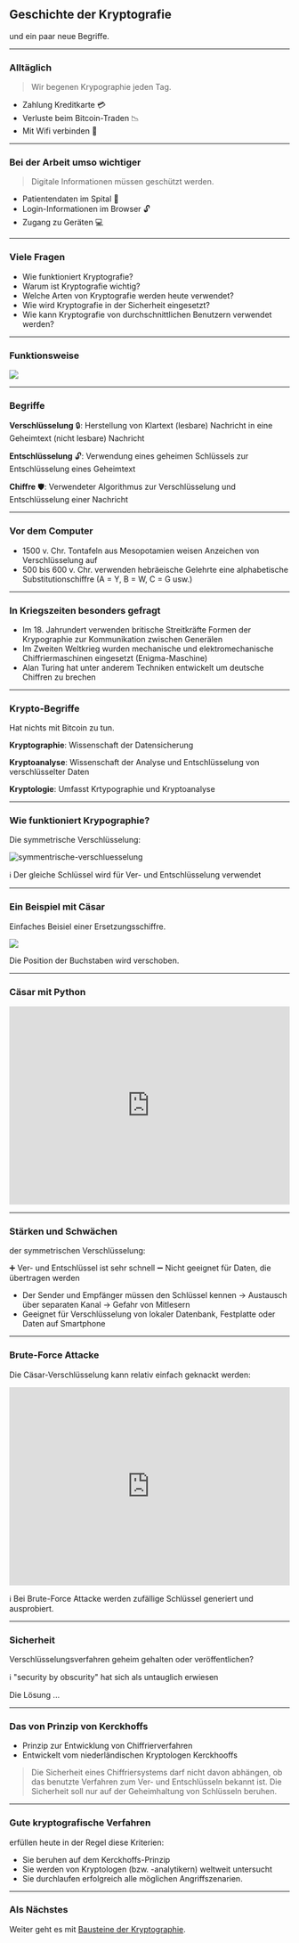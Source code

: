 ## Geschichte der Kryptografie

und ein paar neue Begriffe.

---
### Alltäglich

> Wir begenen Krypographie jeden Tag.

* Zahlung Kreditkarte 💳
* Verluste beim Bitcoin-Traden 📉
* Mit Wifi verbinden 📶

---
### Bei der Arbeit umso wichtiger

> Digitale Informationen müssen geschützt werden.

* Patientendaten im Spital 🏥
* Login-Informationen im Browser 🔓
* Zugang zu Geräten 💻

---
### Viele Fragen

* Wie funktioniert Kryptografie?
* Warum ist Kryptografie wichtig?
* Welche Arten von Kryptografie werden heute verwendet?
* Wie wird Kryptografie in der Sicherheit eingesetzt?
* Wie kann Kryptografie von durchschnittlichen Benutzern verwendet werden?

---
### Funktionsweise

![](../verschluesselung-und-entschluesselung.png)

---
### Begriffe

**Verschlüsselung** 🔒: Herstellung von Klartext (lesbare) Nachricht in eine Geheimtext (nicht lesbare) Nachricht

**Entschlüsselung** 🔓: Verwendung eines geheimen Schlüssels zur Entschlüsselung eines Geheimtext

**Chiffre** 🛡️: Verwendeter Algorithmus zur Verschlüsselung und Entschlüsselung einer Nachricht

---
### Vor dem Computer

* 1500 v. Chr. Tontafeln aus Mesopotamien weisen Anzeichen von Verschlüsselung auf
* 500 bis 600 v. Chr. verwenden hebräeische Gelehrte eine alphabetische Substitutionschiffre (A = Y, B = W, C = G usw.)

---
### In Kriegszeiten besonders gefragt

* Im 18. Jahrundert verwenden britische Streitkräfte Formen der Krypographie zur Kommunikation zwischen Generälen
* Im Zweiten Weltkrieg wurden mechanische und elektromechanische Chiffriermaschinen eingesetzt (Enigma-Maschine)
* Alan Turing hat unter anderem Techniken entwickelt um deutsche Chiffren zu brechen

---
### Krypto-Begriffe

Hat nichts mit Bitcoin zu tun.

**Kryptographie**: Wissenschaft der Datensicherung

**Kryptoanalyse**: Wissenschaft der Analyse und Entschlüsselung von verschlüsselter Daten

**Kryptologie**: Umfasst Krtypographie und Kryptoanalyse

---
### Wie funktioniert Krypographie?

Die symmetrische Verschlüsselung:

![symmentrische-verschluesselung](../symmentrische-verschluesselung.png)

ℹ️  Der gleiche Schlüssel wird für Ver- und Entschlüsselung verwendet

---
### Ein Beispiel mit Cäsar

Einfaches Beisiel einer Ersetzungsschiffre.

![](../caesar.png)

Die Position der Buchstaben wird verschoben.

---
### Cäsar mit Python

<iframe src="https://trinket.io/embed/python3/50ceaaf323" width="100%" height="356" frameborder="0" marginwidth="0" marginheight="0" allowfullscreen></iframe>

---
### Stärken und Schwächen

der symmetrischen Verschlüsselung:

➕ Ver- und Entschlüssel ist sehr schnell
➖ Nicht geeignet für Daten, die übertragen werden

* Der Sender und Empfänger müssen den Schlüssel kennen -> Austausch über separaten Kanal -> Gefahr von Mitlesern
* Geeignet für Verschlüsselung von lokaler Datenbank, Festplatte oder Daten auf Smartphone

---
### Brute-Force Attacke

Die Cäsar-Verschlüsselung kann relativ einfach geknackt werden:

<iframe src="https://trinket.io/embed/python3/2805b9db5b" width="100%" height="356" frameborder="0" marginwidth="0" marginheight="0" allowfullscreen></iframe>

ℹ️ Bei Brute-Force Attacke werden zufällige Schlüssel generiert und ausprobiert.

---
### Sicherheit

Verschlüsselungsverfahren geheim gehalten oder veröffentlichen?

ℹ️ "security by obscurity" hat sich als untauglich erwiesen

Die Lösung ...

---
### Das von Prinzip von Kerckhoffs

* Prinzip zur Entwicklung von Chiffrierverfahren
* Entwickelt vom niederländischen Kryptologen Kerckhooffs

> Die Sicherheit eines Chiffriersystems darf nicht davon abhängen, ob das benutzte Verfahren zum Ver- und Entschlüsseln bekannt ist. Die Sicherheit soll nur auf der Geheimhaltung von Schlüsseln beruhen.

---
### Gute kryptografische Verfahren

erfüllen heute in der Regel diese Kriterien:

-   Sie beruhen auf dem Kerckhoffs-Prinzip
-   Sie werden von Kryptologen (bzw. -analytikern) weltweit untersucht
-   Sie durchlaufen erfolgreich alle möglichen Angriffszenarien.

---
### Als Nächstes

Weiter geht es mit [Bausteine der Kryptographie](slides2.md).
